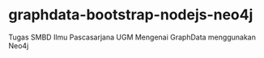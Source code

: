 graphdata-bootstrap-nodejs-neo4j
================================

Tugas SMBD Ilmu Pascasarjana UGM Mengenai GraphData menggunakan Neo4j
